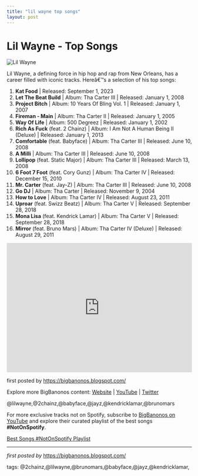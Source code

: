 ```yaml
---
title: "lil wayne top songs"
layout: post
---
```

<h1>Lil Wayne - Top Songs</h1>
<img alt="Lil Wayne" src="https://i.scdn.co/image/ab6761610000e5ebc1c08e541eae3cc82c6988c4" /> <p>Lil Wayne, a defining force in hip hop and rap from New Orleans, has a career filled with iconic tracks. Hereâ€™s a selection of his top songs:</p> <ol> <li><strong>Kat Food</strong> | Released: September 1, 2023</li> <li><strong>Let The Beat Build</strong> | Album: Tha Carter III | Released: January 1, 2008</li> <li><strong>Project Bitch</strong> | Album: 10 Years Of Bling Vol. 1 | Released: January 1, 2007</li> <li><strong>Fireman - Main</strong> | Album: Tha Carter II | Released: January 1, 2005</li> <li><strong>Way Of Life</strong> | Album: 500 Degreez | Released: January 1, 2002</li> <li><strong>Rich As Fuck</strong> (feat. 2 Chainz) | Album: I Am Not A Human Being II (Deluxe) | Released: January 1, 2013</li> <li><strong>Comfortable</strong> (feat. Babyface) | Album: Tha Carter III | Released: June 10, 2008</li> <li><strong>A Milli</strong> | Album: Tha Carter III | Released: June 10, 2008</li> <li><strong>Lollipop</strong> (feat. Static Major) | Album: Tha Carter III | Released: March 13, 2008</li> <li><strong>6 Foot 7 Foot</strong> (feat. Cory Gunz) | Album: Tha Carter IV | Released: December 15, 2010</li> <li><strong>Mr. Carter</strong> (feat. Jay-Z) | Album: Tha Carter III | Released: June 10, 2008</li> <li><strong>Go DJ</strong> | Album: Tha Carter | Released: November 9, 2004</li> <li><strong>How to Love</strong> | Album: Tha Carter IV | Released: August 23, 2011</li> <li><strong>Uproar</strong> (feat. Swizz Beatz) | Album: Tha Carter V | Released: September 28, 2018</li> <li><strong>Mona Lisa</strong> (feat. Kendrick Lamar) | Album: Tha Carter V | Released: September 28, 2018</li> <li><strong>Mirror</strong> (feat. Bruno Mars) | Album: Tha Carter IV (Deluxe) | Released: August 29, 2011</li>
</ol> <div> <iframe allow="autoplay; clipboard-write; encrypted-media; fullscreen; picture-in-picture" allowfullscreen="" frameborder="0" height="352" loading="lazy" src="https://open.spotify.com/embed/playlist/5w7gTtHugoFlImPK9cvbBG?utm_source=generator" width="100%"></iframe>
</div> <p>first posted by <a href="https://bigbanonos.blogspot.com/">https://bigbanonos.blogspot.com/</a></p> <div> <p>Explore more BigBanonos content: <a href="https://bigbanonos.blogspot.com/">Website</a> | <a href="https://www.youtube.com/@BigBanonos">YouTube</a> | <a href="https://x.com/bigbanonos">Twitter</a></p>
</div> <!--Tags-->
<p>@lilwayne,@2chainz,@babyface,@jayz,@kendricklamar,@brunomars</p>


<!--Subscribe and Playlist Links-->
<div>
    <p>For more exclusive tracks not on Spotify, subscribe to <a href="https://www.youtube.com/@BigBanonos" target="_blank">BigBanonos on YouTube</a> and explore their curated playlist of the best songs <strong>#NotOnSpotify</strong>.</p>
    <p><a href="https://www.youtube.com/playlist?list=PLtuNtuTatqI0kFahUCbtbfenC_ET5O_tr" target="_blank">Best Songs #NotOnSpotify Playlist<br /></a></p></div>

<hr />

<p><em>first posted by</em> <a href="https://bigbanonos.blogspot.com/" rel="noopener" target="_new">https://bigbanonos.blogspot.com/</a></p>

<p>tags: @2chainz,@lilwayne,@brunomars,@babyface,@jayz,@kendricklamar,</p>
